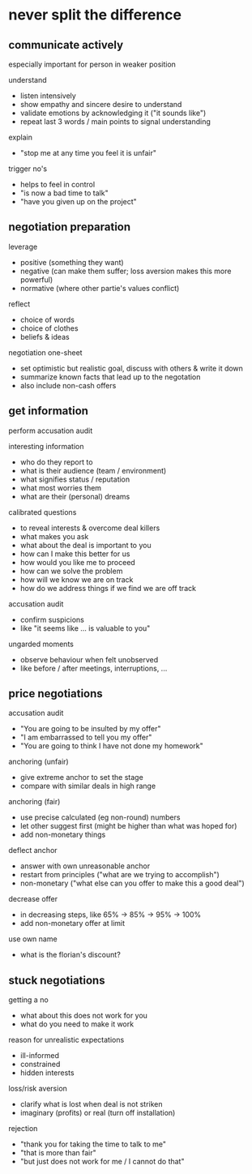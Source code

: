 # never split the difference

## communicate actively

especially important for person in weaker position  

understand

- listen intensively  
- show empathy and sincere desire to understand  
- validate emotions by acknowledging it ("it sounds like")  
- repeat last 3 words / main points to signal understanding  

explain

- "stop me at any time you feel it is unfair"  

trigger no's

- helps to feel in control  
- "is now a bad time to talk"  
- "have you given up on the project"  

## negotiation preparation

leverage

- positive (something they want)  
- negative (can make them suffer; loss aversion makes this more powerful)  
- normative (where other partie's values conflict)  

reflect

- choice of words  
- choice of clothes  
- beliefs & ideas  

negotiation one-sheet

- set optimistic but realistic goal, discuss with others & write it down  
- summarize known facts that lead up to the negotation  
- also include non-cash offers  

## get information

perform accusation audit  

interesting information

- who do they report to  
- what is their audience (team / environment)  
- what signifies status / reputation  
- what most worries them  
- what are their (personal) dreams  

calibrated questions

- to reveal interests & overcome deal killers  
- what makes you ask  
- what about the deal is important to you  
- how can I make this better for us  
- how would you like me to proceed  
- how can we solve the problem  
- how will we know we are on track  
- how do we address things if we find we are off track  

accusation audit

- confirm suspicions  
- like "it seems like ... is valuable to you"  

ungarded moments

- observe behaviour when felt unobserved  
- like before / after meetings, interruptions, ...  

## price negotiations

accusation audit

- "You are going to be insulted by my offer"  
- "I am embarrassed to tell you my offer"  
- "You are going to think I have not done my homework"  

anchoring (unfair)

- give extreme anchor to set the stage  
- compare with similar deals in high range  

anchoring (fair)

- use precise calculated (eg non-round) numbers  
- let other suggest first (might be higher than what was hoped for)  
- add non-monetary things  

deflect anchor

- answer with own unreasonable anchor  
- restart from principles ("what are we trying to accomplish")  
- non-monetary ("what else can you offer to make this a good deal")  

decrease offer

- in decreasing steps, like 65% -> 85% -> 95% -> 100%  
- add non-monetary offer at limit  

use own name

- what is the florian's discount?  

## stuck negotiations

getting a no

- what about this does not work for you  
- what do you need to make it work  

reason for unrealistic expectations

- ill-informed  
- constrained  
- hidden interests  

loss/risk aversion

- clarify what is lost when deal is not striken  
- imaginary (profits) or real (turn off installation)  

rejection

- "thank you for taking the time to talk to me"  
- "that is more than fair"  
- "but just does not work for me / I cannot do that"  

